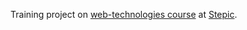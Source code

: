 Training project on [web-technologies course](https://stepic.org/course/154/) at [Stepic](https://stepic.org).
